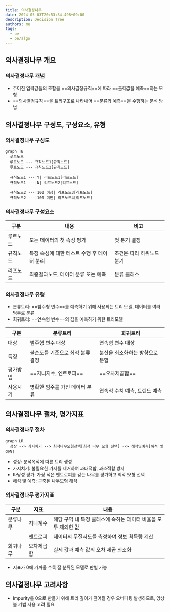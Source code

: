 ```yaml
---
title: 의사결정나무
date: 2024-05-03T20:53:34.498+09:00
description: Decision Tree
authors: me
tags:
  - pe
  - pe/algo
---
```


## 의사결정나무 개요

### 의사결정나무 개념

- 주어진 입력값들의 조합을 ==의사결정규칙==에 따라 ==출력값을 예측==하는 모형
- ==의사결정규칙==을 트리구조로 나타내어 ==분류와 예측==을 수행하는 분석 방법

## 의사결정나무 구성도, 구성요소, 유형

### 의사결정나무 구성도

```mermaid
graph TB
  루트노드
  루트노드 --- 규칙노드1[규칙노드]
  루트노드 --- 규칙노드2[규칙노드]

  규칙노드1 ---|Y| 리프노드1[리프노드]
  규칙노드1 ---|N| 리프노드2[리프노드]

  규칙노드2 ---|100 이상| 리프노드3[리프노드]
  규칙노드2 ---|100 미만| 리프노드4[리프노드]
```

### 의사결정나무 구성요소

| 구분 | 내용 | 비고 |
| --- | --- | --- |
| 루트노드 | 모든 데이터의 첫 속성 평가 | 첫 분기 결정 |
| 규칙노드 | 특정 속성에 대한 테스트 수행 후 데이터 분리 | 조건문 따라 하위노드 분기 |
| 리프노드 | 최종결과노드, 데이터 분류 또는 예측 | 분류 클래스 |

### 의사결정나무 유형

- 분류트리: ==범주형 변수==를 예측하기 위해 사용되는 트리 모델, 데이터를 여러 범주로 분류
- 회귀트리: ==연속형 변수==의 값을 예측하기 위한 트리모델

| 구분 | 분류트리 | 회귀트리 |
| --- | --- | --- |
| 대상 | 범주형 변수 대상  | 연속형 변수 대상 |
| 특징 | 불순도를 기준으로 최적 분류 결정 | 분산을 최소화하는 방향으로 분할 |
| 평가방법 | ==지니지수, 엔트로피== | ==오차제곱합== |
| 사용시기 | 명확한 범주를 가진 데이터 분류 | 연속적 수치 예측, 트렌드 예측 |

## 의사결정나무 절차, 평가지표

### 의사결정나무 절차

```mermaid
graph LR
  성장 --> 가지치기 --> 최적나무모형선택[최적 나무 모형 선택] --> 해석및예측[해석 및 예측]
```

- 성장: 분석목적에 따른 트리 생성
- 가지치기: 불필요한 가지를 제거하여 과대적합, 과소적합 방지
- 타당성 평가: 가장 적은 엔트로피를 갖는 나무를 평가하고 최적 모형 선택
- 해석 및 예측: 구축된 나무모형 해석

### 의사결정나무 평가지표

| 구분 | 지표 | 내용 |
| --- | --- | --- |
| 분류나무 | 지니계수 | 해당 구역 내 특정 클래스에 속하는 데이터 비율을 모두 제외한 값 |
| | 엔트로피 | 데이터의 무질서도를 측정하여 정보 획득량 계산 |
| 회귀나무 | 오차제곱합 | 실제 값과 예측 값의 오차 제곱 최소화 |

- 지표가 0에 가까울 수록 잘 분류된 모델로 판별 가능

## 의사결정나무 고려사항

- Impurity를 0으로 만들기 위해 트리 깊이가 깊어질 경우 오버피팅 발생하므로, 앙상블 기법 사용 고려 필요
